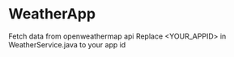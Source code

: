 # WeatherApp
Fetch data from openweathermap api
Replace <YOUR_APPID> in WeatherService.java to your app id

